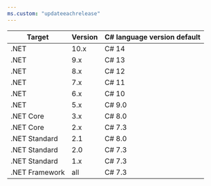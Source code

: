 ```yaml
---
ms.custom: "updateeachrelease"
---
```


| Target           | Version | C# language version default |
|------------------|---------|-----------------------------|
| .NET             | 10.x    | C# 14                       |
| .NET             | 9.x     | C# 13                       |
| .NET             | 8.x     | C# 12                       |
| .NET             | 7.x     | C# 11                       |
| .NET             | 6.x     | C# 10                       |
| .NET             | 5.x     | C#  9.0                     |
| .NET Core        | 3.x     | C#  8.0                     |
| .NET Core        | 2.x     | C#  7.3                     |
| .NET Standard    | 2.1     | C#  8.0                     |
| .NET Standard    | 2.0     | C#  7.3                     |
| .NET Standard    | 1.x     | C#  7.3                     |
| .NET Framework   | all     | C#  7.3                     |
